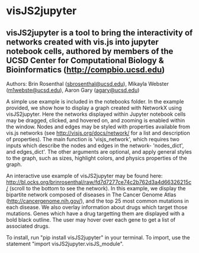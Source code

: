 # visJS2jupyter
visJS2jupyter is a tool to bring the interactivity of networks created with vis.js into jupyter notebook cells, authored by members of the UCSD Center for Computational Biology & Bioinformatics (http://compbio.ucsd.edu)
--------------

Authors: Brin Rosenthal (sbrosenthal@ucsd.edu), Mikayla Webster (m1webste@ucsd.edu), Aaron Gary (agary@ucsd.edu)

A simple use example is included in the notebooks folder.  In the example provided, we show how to display a graph created with NetworkX using visJS2jupyter.  Here the networks displayed within Jupyter notebook cells may be dragged, clicked, and hovered on, and zooming is enabled within the window.  Nodes and edges may be styled with properties available from vis.js networks (see http://visjs.org/docs/network/ for a list and description of properties).  The main function is 'visjs_network', which requires two inputs which describe the nodes and edges in the network- 'nodes_dict', and edges_dict'.  The other arguments are optional, and apply general styles to the graph, such as sizes, highlight colors, and physics properties of the graph.

An interactive use example of visJS2jupyter may be found here: http://bl.ocks.org/brinrosenthal/raw/fd7d7277ce74c2b762d3a4d66326215c/ (scroll to the bottom to see the network).  In this example, we display the bipartite network composed of diseases in The Cancer Genome Atlas (http://cancergenome.nih.gov/), and the top 25 most common mutations in each disease.  We also overlay information about drugs which target those mutations.  Genes which have a drug targetting them are displayed with a bold black outline.  The user may hover over each gene to get a list of associated drugs.

To install, run "pip install visJS2jupyter" in your terminal. To import, use the statement "import visJS2jupyter.visJS_module".